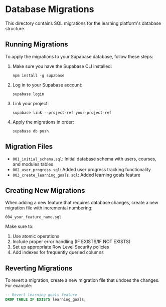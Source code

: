 # Database Migrations

This directory contains SQL migrations for the learning platform's database structure.

## Running Migrations

To apply the migrations to your Supabase database, follow these steps:

1. Make sure you have the Supabase CLI installed:
   ```
   npm install -g supabase
   ```

2. Log in to your Supabase account:
   ```
   supabase login
   ```

3. Link your project:
   ```
   supabase link --project-ref your-project-ref
   ```

4. Apply the migrations in order:
   ```
   supabase db push
   ```

## Migration Files

- `001_initial_schema.sql`: Initial database schema with users, courses, and modules tables
- `002_user_progress.sql`: Added user progress tracking functionality
- `003_create_learning_goals.sql`: Added learning goals feature

## Creating New Migrations

When adding a new feature that requires database changes, create a new migration file with incremental numbering:

```
004_your_feature_name.sql
```

Make sure to:
1. Use atomic operations
2. Include proper error handling (IF EXISTS/IF NOT EXISTS)
3. Set up appropriate Row Level Security policies
4. Add indexes for frequently queried columns

## Reverting Migrations

To revert a migration, create a new migration file that undoes the changes. For example:

```sql
-- Revert learning goals feature
DROP TABLE IF EXISTS learning_goals;
``` 